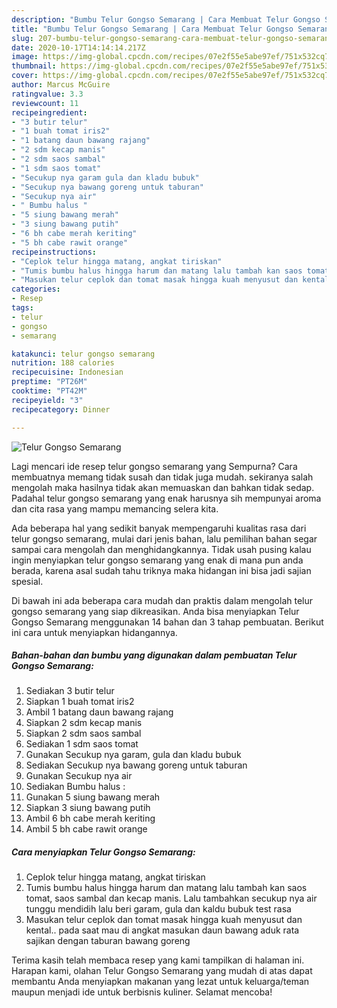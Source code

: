 ```yaml
---
description: "Bumbu Telur Gongso Semarang | Cara Membuat Telur Gongso Semarang Yang Menggugah Selera"
title: "Bumbu Telur Gongso Semarang | Cara Membuat Telur Gongso Semarang Yang Menggugah Selera"
slug: 207-bumbu-telur-gongso-semarang-cara-membuat-telur-gongso-semarang-yang-menggugah-selera
date: 2020-10-17T14:14:14.217Z
image: https://img-global.cpcdn.com/recipes/07e2f55e5abe97ef/751x532cq70/telur-gongso-semarang-foto-resep-utama.jpg
thumbnail: https://img-global.cpcdn.com/recipes/07e2f55e5abe97ef/751x532cq70/telur-gongso-semarang-foto-resep-utama.jpg
cover: https://img-global.cpcdn.com/recipes/07e2f55e5abe97ef/751x532cq70/telur-gongso-semarang-foto-resep-utama.jpg
author: Marcus McGuire
ratingvalue: 3.3
reviewcount: 11
recipeingredient:
- "3 butir telur"
- "1 buah tomat iris2"
- "1 batang daun bawang rajang"
- "2 sdm kecap manis"
- "2 sdm saos sambal"
- "1 sdm saos tomat"
- "Secukup nya garam gula dan kladu bubuk"
- "Secukup nya bawang goreng untuk taburan"
- "Secukup nya air"
- " Bumbu halus "
- "5 siung bawang merah"
- "3 siung bawang putih"
- "6 bh cabe merah keriting"
- "5 bh cabe rawit orange"
recipeinstructions:
- "Ceplok telur hingga matang, angkat tiriskan"
- "Tumis bumbu halus hingga harum dan matang lalu tambah kan saos tomat, saos sambal dan kecap manis. Lalu tambahkan secukup nya air tunggu mendidih lalu beri garam, gula dan kaldu bubuk test rasa"
- "Masukan telur ceplok dan tomat masak hingga kuah menyusut dan kental.. pada saat mau di angkat masukan daun bawang aduk rata sajikan dengan taburan bawang goreng"
categories:
- Resep
tags:
- telur
- gongso
- semarang

katakunci: telur gongso semarang 
nutrition: 188 calories
recipecuisine: Indonesian
preptime: "PT26M"
cooktime: "PT42M"
recipeyield: "3"
recipecategory: Dinner

---
```



![Telur Gongso Semarang](https://img-global.cpcdn.com/recipes/07e2f55e5abe97ef/751x532cq70/telur-gongso-semarang-foto-resep-utama.jpg)

Lagi mencari ide resep telur gongso semarang yang Sempurna? Cara membuatnya memang tidak susah dan tidak juga mudah. sekiranya salah mengolah maka hasilnya tidak akan memuaskan dan bahkan tidak sedap. Padahal telur gongso semarang yang enak harusnya sih mempunyai aroma dan cita rasa yang mampu memancing selera kita.



Ada beberapa hal yang sedikit banyak mempengaruhi kualitas rasa dari telur gongso semarang, mulai dari jenis bahan, lalu pemilihan bahan segar sampai cara mengolah dan menghidangkannya. Tidak usah pusing kalau ingin menyiapkan telur gongso semarang yang enak di mana pun anda berada, karena asal sudah tahu triknya maka hidangan ini bisa jadi sajian spesial.


Di bawah ini ada beberapa cara mudah dan praktis dalam mengolah telur gongso semarang yang siap dikreasikan. Anda bisa menyiapkan Telur Gongso Semarang menggunakan 14 bahan dan 3 tahap pembuatan. Berikut ini cara untuk menyiapkan hidangannya.

<!--inarticleads1-->

##### Bahan-bahan dan bumbu yang digunakan dalam pembuatan Telur Gongso Semarang:

1. Sediakan 3 butir telur
1. Siapkan 1 buah tomat iris2
1. Ambil 1 batang daun bawang rajang
1. Siapkan 2 sdm kecap manis
1. Siapkan 2 sdm saos sambal
1. Sediakan 1 sdm saos tomat
1. Gunakan Secukup nya garam, gula dan kladu bubuk
1. Sediakan Secukup nya bawang goreng untuk taburan
1. Gunakan Secukup nya air
1. Sediakan  Bumbu halus :
1. Gunakan 5 siung bawang merah
1. Siapkan 3 siung bawang putih
1. Ambil 6 bh cabe merah keriting
1. Ambil 5 bh cabe rawit orange




<!--inarticleads2-->

##### Cara menyiapkan Telur Gongso Semarang:

1. Ceplok telur hingga matang, angkat tiriskan
1. Tumis bumbu halus hingga harum dan matang lalu tambah kan saos tomat, saos sambal dan kecap manis. Lalu tambahkan secukup nya air tunggu mendidih lalu beri garam, gula dan kaldu bubuk test rasa
1. Masukan telur ceplok dan tomat masak hingga kuah menyusut dan kental.. pada saat mau di angkat masukan daun bawang aduk rata sajikan dengan taburan bawang goreng




Terima kasih telah membaca resep yang kami tampilkan di halaman ini. Harapan kami, olahan Telur Gongso Semarang yang mudah di atas dapat membantu Anda menyiapkan makanan yang lezat untuk keluarga/teman maupun menjadi ide untuk berbisnis kuliner. Selamat mencoba!

